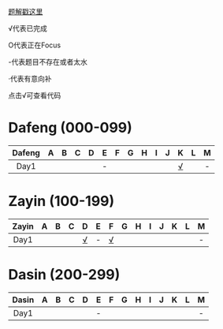 
[题解戳这里](https://github.com/Dafenghh/Training_Summary/blob/master/ICPC%20Camp%202019%E9%A2%98%E8%A7%A3.md)




√代表已完成

O代表正在Focus

-代表题目不存在或者太水

·代表有意向补

点击√可查看代码


# Dafeng (000-099)

Dafeng  |   A    |   B    |   C    |   D    |   E    |   F    |   G    |   H    |   I    |   J    |   K    |   L    |  M
:------:|:------:|:------:|:------:|:------:|:------:|:------:|:------:|:------:|:------:|:------:|:------:|:------:|:------:
Day1    |        |        |        |        |    -   |        |        |        |        |        |[√][001]|        |-

[001]: https://github.com/Dafenghh/Training_Summary/blob/master/code/ICPC_Camp_2019/Day1/K_dafeng.cpp

# Zayin (100-199)

Zayin   |   A    |   B    |   C    |   D    |   E    |   F    |   G    |   H    |   I    |   J    |   K    |   L    |  M
:------:|:------:|:------:|:------:|:------:|:------:|:------:|:------:|:------:|:------:|:------:|:------:|:------:|:------:
Day1    |        |        |        |[√][101]|    -   |[√][100]|        |        |        |        |        |        |-

[100]: https://github.com/Dafenghh/Training_Summary/blob/master/code/ICPC_Camp_2019/Day1/F_zayin.cpp
[101]: https://github.com/Dafenghh/Training_Summary/blob/master/code/ICPC_Camp_2019/Day1/D_zayin.cpp
[102]: https://github.com/Dafenghh/Training_Summary/blob/master/code/ICPC_Camp_2019/Day1/G_zayin.cpp

# Dasin (200-299)

Dasin   |   A    |   B    |   C    |   D    |   E    |   F    |   G    |   H    |   I    |   J    |   K    |   L    |  M
:------:|:------:|:------:|:------:|:------:|:------:|:------:|:------:|:------:|:------:|:------:|:------:|:------:|:------:
Day1    |        |        |        |        |    -   |        |        |        |        |        |        |        |-







